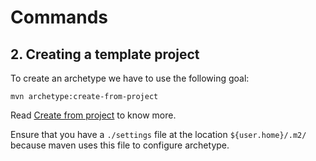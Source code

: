 # Commands

## 2. Creating a template project

To create an archetype we have to use the following goal:

```
mvn archetype:create-from-project
```

Read [Create from project](https://maven.apache.org/archetype/maven-archetype-plugin/create-from-project-mojo.html) 
to know more.

Ensure that you have a `./settings` file at the location `${user.home}/.m2/` because maven uses this file to configure
archetype.



